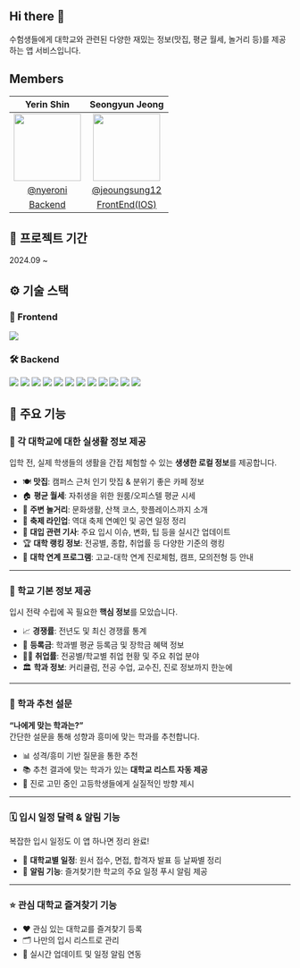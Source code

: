 ## Hi there 👋

수험생들에게 대학교와 관련된 다양한 재밌는 정보(맛집, 평균 월세, 놀거리 등)를 제공하는 앱 서비스입니다.

## Members
|Yerin Shin|Seongyun Jeong|
|:---:|:---:|
|<img src="https://avatars.githubusercontent.com/u/91180366?v=4" width="120">|<img src="https://avatars.githubusercontent.com/u/50621327?v=4" width="120">|
|[@nyeroni](https://github.com/nyeroni)|[@jeoungsung12](https://github.com/jeoungsung12)|
|[Backend]()|[FrontEnd(IOS)](https://github.com/UnivApp/iOS)|

## 📅 프로젝트 기간
2024.09 ~

## ⚙️ 기술 스택

### 🎨 Frontend  
<p align="left">
  <img src="https://img.shields.io/badge/Swift-FA7343?style=for-the-badge&logo=swift&logoColor=white">
</p>

### 🛠 Backend  
<p align="left">
  <img src="https://img.shields.io/badge/Java-007396?style=for-the-badge&logo=java&logoColor=white">
  <img src="https://img.shields.io/badge/Spring-6DB33F?style=for-the-badge&logo=spring&logoColor=white">
  <img src="https://img.shields.io/badge/Spring%20Boot-6DB33F?style=for-the-badge&logo=springboot&logoColor=white">
  <img src="https://img.shields.io/badge/Spring%20Security-6DB33F?style=for-the-badge&logo=springsecurity&logoColor=white">
  <img src="https://img.shields.io/badge/Spring%20Data%20JPA-6DB33F?style=for-the-badge&logo=spring&logoColor=white">
  <img src="https://img.shields.io/badge/JSON%20Web%20Tokens-6DB33F?style=for-the-badge&logo=jsonwebtokens&logoColor=white">
  <img src="https://img.shields.io/badge/Redis-DC382D?style=for-the-badge&logo=redis&logoColor=white">
  <img src="https://img.shields.io/badge/MySQL-4479A1?style=for-the-badge&logo=mysql&logoColor=white">
  <img src="https://img.shields.io/badge/Gradle-02303A?style=for-the-badge&logo=gradle&logoColor=white">
  <img src="https://img.shields.io/badge/AWS-232F3E?style=for-the-badge&logo=amazonaws&logoColor=white">
  <img src="https://img.shields.io/badge/Amazon%20EC2-FF9900?style=for-the-badge&logo=amazonec2&logoColor=white">
  <img src="https://img.shields.io/badge/Amazon%20S3-569A31?style=for-the-badge&logo=amazons3&logoColor=white">
</p>

## 🌟 주요 기능

### 🏫 각 대학교에 대한 실생활 정보 제공  
입학 전, 실제 학생들의 생활을 간접 체험할 수 있는 **생생한 로컬 정보**를 제공합니다.  

- 🍽️ **맛집**: 캠퍼스 근처 인기 맛집 & 분위기 좋은 카페 정보  
- 🏠 **평균 월세**: 자취생을 위한 원룸/오피스텔 평균 시세  
- 🎉 **주변 놀거리**: 문화생활, 산책 코스, 핫플레이스까지 소개  
- 🎤 **축제 라인업**: 역대 축제 연예인 및 공연 일정 정리  
- 📰 **대입 관련 기사**: 주요 입시 이슈, 변화, 팁 등을 실시간 업데이트  
- 🏆 **대학 랭킹 정보**: 전공별, 종합, 취업률 등 다양한 기준의 랭킹  
- 🤝 **대학 연계 프로그램**: 고교-대학 연계 진로체험, 캠프, 모의전형 등 안내  

---

### 📘 학교 기본 정보 제공  
입시 전략 수립에 꼭 필요한 **핵심 정보**를 모았습니다.  

- 📈 **경쟁률**: 전년도 및 최신 경쟁률 통계  
- 💸 **등록금**: 학과별 평균 등록금 및 장학금 혜택 정보  
- 👩‍💼 **취업률**: 전공별/학교별 취업 현황 및 주요 취업 분야  
- 🏛️ **학과 정보**: 커리큘럼, 전공 수업, 교수진, 진로 정보까지 한눈에  

---

### 🧠 학과 추천 설문  
**“나에게 맞는 학과는?”**  
간단한 설문을 통해 성향과 흥미에 맞는 학과를 추천합니다.  

- 📊 성격/흥미 기반 질문을 통한 추천  
- 📚 추천 결과에 맞는 학과가 있는 **대학교 리스트 자동 제공**  
- 🧭 진로 고민 중인 고등학생들에게 실질적인 방향 제시  

---

### 🗓️ 입시 일정 달력 & 알림 기능  
복잡한 입시 일정도 이 앱 하나면 정리 완료!  

- 📝 **대학교별 일정**: 원서 접수, 면접, 합격자 발표 등 날짜별 정리  
- 🔔 **알림 기능**: 즐겨찾기한 학교의 주요 일정 푸시 알림 제공  

---

### ⭐ 관심 대학교 즐겨찾기 기능  
- ❤️ 관심 있는 대학교를 즐겨찾기 등록  
- 🗂️ 나만의 입시 리스트로 관리  
- 🔔 실시간 업데이트 및 일정 알림 연동


